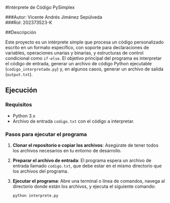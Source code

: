 #Intérprete de Código PySimplex

###Autor: Vicente Andrés Jiménez Sepúlveda  
###Rol: 202373523-K

##Descripción

Este proyecto es un intérprete simple que procesa un código personalizado escrito en un formato específico, con soporte para declaraciones de variables, operaciones unarias y binarias, y estructuras de control condicional como `if-else`. El objetivo principal del programa es interpretar el código de entrada, generar un archivo de código Python ejecutable (`codigo_interpretado.py`) y, en algunos casos, generar un archivo de salida (`output.txt`).

## Ejecución

### Requisitos

- Python 3.x
- Archivo de entrada `codigo.txt` con el código a interpretar.

### Pasos para ejecutar el programa

1. **Clonar el repositorio o copiar los archivos**: Asegúrate de tener todos los archivos necesarios en tu entorno de desarrollo.

2. **Preparar el archivo de entrada**: El programa espera un archivo de entrada llamado `codigo.txt`, que debe estar en el mismo directorio que los archivos del programa.

3. **Ejecutar el programa**: Abre una terminal o línea de comandos, navega al directorio donde están los archivos, y ejecuta el siguiente comando:
   ```bash
   python interprete.py